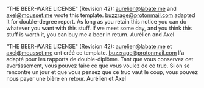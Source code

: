 "THE BEER-WARE LICENSE" (Revision 42):
<aurelien@labate.me> and <axel@mousset.me> wrote this template. <buzzrage@protonmail.com> adapted it for double-degree report. As long as you retain this notice you
can do whatever you want with this stuff. If we meet some day, and you think this stuff is worth it, you can buy me a beer in return.
Aurélien and Axel


"THE BEER-WARE LICENSE" (Revision 42):
<aurelien@labate.me> et <axel@mousset.me> ont créé ce template. <buzzrage@protonmail.com> l'a adapté pour les rapports de double-diplôme. Tant que vous conservez cet avertissement, vous pouvez faire ce que vous voulez de ce truc. Si on se rencontre un jour et que vous pensez que ce truc vaut le coup, vous pouvez nous payer une bière en retour.
Aurélien et Axel
